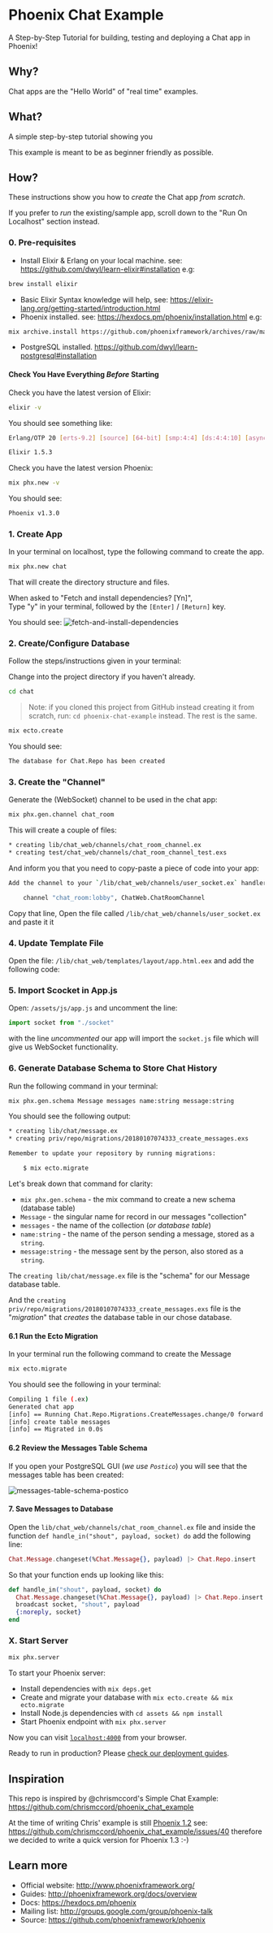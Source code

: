 # Phoenix Chat Example

A Step-by-Step Tutorial for building, testing and deploying a Chat app in Phoenix!

## Why?

Chat apps are the "Hello World" of "real time" examples.

## What?

A simple step-by-step tutorial showing you

This example is meant to be as beginner friendly as possible.

## How?

These instructions show you how to _create_ the Chat app
_from scratch_.

If you prefer to _run_ the existing/sample app,
scroll down to the "Run On Localhost" section instead.

### 0. Pre-requisites

+ Install Elixir & Erlang on your local machine.
see: https://github.com/dwyl/learn-elixir#installation
e.g:
```sh
brew install elixir
```
+ Basic Elixir Syntax knowledge will help,
see: https://elixir-lang.org/getting-started/introduction.html
+ Phoenix installed.
see: https://hexdocs.pm/phoenix/installation.html
e.g:
```sh
mix archive.install https://github.com/phoenixframework/archives/raw/master/phx_new.ez
```
+ PostgreSQL installed.
https://github.com/dwyl/learn-postgresql#installation

#### Check You Have Everything _Before_ Starting

Check you have the latest version of Elixir:
```sh
elixir -v
```

You should see something like:
```sh
Erlang/OTP 20 [erts-9.2] [source] [64-bit] [smp:4:4] [ds:4:4:10] [async-threads:10] [hipe] [kernel-poll:false] [dtrace]

Elixir 1.5.3
```

Check you have the latest version Phoenix:
```sh
mix phx.new -v
```
You should see:
```sh
Phoenix v1.3.0
```


### 1. Create App

In your terminal on localhost,
type the following command to create the app.

```sh
mix phx.new chat
```
That will create the directory structure and files. <br />

When asked to "Fetch and install dependencies? [Yn]",<br />
Type "y" in your terminal,
followed by the `[Enter]` / `[Return]` key.

You should see:
![fetch-and-install-dependencies](https://user-images.githubusercontent.com/194400/34833220-d219221c-f6e6-11e7-88d6-87aa4c3054e4.png)



### 2. Create/Configure Database

Follow the steps/instructions given in your terminal:

Change into the project directory if you haven't already.

```sh
cd chat
```
> Note: if you cloned this project from GitHub instead creating it from scratch,
> run: `cd phoenix-chat-example` instead. The rest is the same.

```sh
mix ecto.create
```
You should see:
```sh
The database for Chat.Repo has been created
```

### 3. Create the "Channel"

Generate the (WebSocket) channel to be used in the chat app:

```sh
mix phx.gen.channel chat_room
```

This will create a couple of files:<br />
```sh
* creating lib/chat_web/channels/chat_room_channel.ex
* creating test/chat_web/channels/chat_room_channel_test.exs
```

And inform you that you need to copy-paste a piece of code into your app: <br />
```sh
Add the channel to your `/lib/chat_web/channels/user_socket.ex` handler, for example:

    channel "chat_room:lobby", ChatWeb.ChatRoomChannel
```
Copy that line,
Open the file called `/lib/chat_web/channels/user_socket.ex`
and paste it it


### 4. Update Template File

Open the file:
`/lib/chat_web/templates/layout/app.html.eex`
and add the following code:



### 5. Import Scocket in App.js

Open:
`/assets/js/app.js`
and uncomment the line:
```js
import socket from "./socket"
```
with the line _uncommented_ our app will import the `socket.js` file
which will give us WebSocket functionality.


### 6. Generate Database Schema to Store Chat History

Run the following command in your terminal:
```sh
mix phx.gen.schema Message messages name:string message:string
```
You should see the following output:
```sh
* creating lib/chat/message.ex
* creating priv/repo/migrations/20180107074333_create_messages.exs

Remember to update your repository by running migrations:

    $ mix ecto.migrate
```

Let's break down that command for clarity:
+ `mix phx.gen.schema` - the mix command to create a new schema (database table)
+ `Message` - the singular name for record in our messages "collection"
+ `messages` - the name of the collection (_or database table_)
+ `name:string` - the name of the person sending a message, stored as a `string`.
+ `message:string` - the message sent by the person, also stored as a `string`.

The `creating lib/chat/message.ex` file is the "schema"
for our Message database table.

And the `creating priv/repo/migrations/20180107074333_create_messages.exs` file
is the "_migration_" that _creates_ the database table in our chose database.

#### 6.1 Run the Ecto Migration

In your terminal run the following command to create the Message

```sh
mix ecto.migrate
```
You should see the following in your terminal:
```sh
Compiling 1 file (.ex)
Generated chat app
[info] == Running Chat.Repo.Migrations.CreateMessages.change/0 forward
[info] create table messages
[info] == Migrated in 0.0s
```

#### 6.2 Review the Messages Table Schema

If you open your PostgreSQL GUI (_we use `Postico`_)
you will see that the messages table has been created:

![messages-table-schema-postico](https://user-images.githubusercontent.com/194400/34839040-2c6fcd0e-f6f8-11e7-807f-eb5e81b4192b.png)


#### 7. Save Messages to Database

Open the `lib/chat_web/channels/chat_room_channel.ex` file
and inside the function `def handle_in("shout", payload, socket) do`
add the following line:
```elixir
Chat.Message.changeset(%Chat.Message{}, payload) |> Chat.Repo.insert  
```

So that your function ends up looking like this:
```elixir
def handle_in("shout", payload, socket) do
  Chat.Message.changeset(%Chat.Message{}, payload) |> Chat.Repo.insert  
  broadcast socket, "shout", payload
  {:noreply, socket}
end
```



### X. Start Server

```sh
mix phx.server
```


To start your Phoenix server:

  * Install dependencies with `mix deps.get`
  * Create and migrate your database with `mix ecto.create && mix ecto.migrate`
  * Install Node.js dependencies with `cd assets && npm install`
  * Start Phoenix endpoint with `mix phx.server`

Now you can visit [`localhost:4000`](http://localhost:4000) from your browser.

Ready to run in production? Please [check our deployment guides](http://www.phoenixframework.org/docs/deployment).




## Inspiration

This repo is inspired by @chrismccord's Simple Chat Example:
https://github.com/chrismccord/phoenix_chat_example

At the time of writing Chris' example is still
[Phoenix 1.2](https://github.com/chrismccord/phoenix_chat_example/blob/31f0c5f80a04af0a05fdec89d5b428880c4ea814/mix.exs#L25)
see: https://github.com/chrismccord/phoenix_chat_example/issues/40
therefore we decided to write a quick version for Phoenix 1.3 :-)


## Learn more

* Official website: http://www.phoenixframework.org/
* Guides: http://phoenixframework.org/docs/overview
* Docs: https://hexdocs.pm/phoenix
* Mailing list: http://groups.google.com/group/phoenix-talk
* Source: https://github.com/phoenixframework/phoenix
